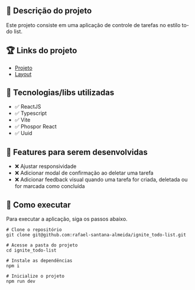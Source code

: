 ## :memo: Descrição do projeto
Este projeto consiste em uma aplicação de controle de tarefas no estilo to-do list.

## :trophy: Links do projeto
* [Projeto](https://ignite-lab-event-platform-rouge.vercel.app/)
* [Layout](https://www.figma.com/file/HXipoI9ELAwvaMhegjD4IX/ToDo-List?node-id=0%3A1)

## :wrench: Tecnologias/libs utilizadas
* :white_check_mark: ReactJS
* :white_check_mark: Typescript
* :white_check_mark: Vite
* :white_check_mark: Phospor React
* :white_check_mark: Uuid

## :pushpin: Features para serem desenvolvidas
* :x: Ajustar responsividade
* :x: Adicionar modal de confirmação ao deletar uma tarefa
* :x: Adicionar feedback visual quando uma tarefa for criada, deletada ou for marcada como concluída

## :rocket: Como executar
Para executar a aplicação, siga os passos abaixo.
```
# Clone o repositório
git clone git@github.com:rafael-santana-almeida/ignite_todo-list.git

# Acesse a pasta do projeto
cd ignite_todo-list

# Instale as dependências
npm i

# Inicialize o projeto
npm run dev
```
